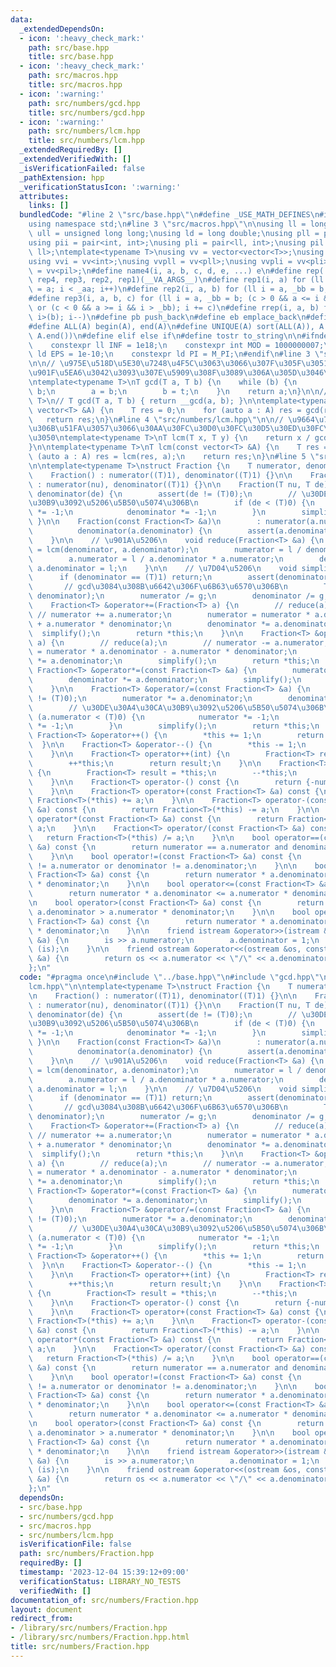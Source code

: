```yaml
---
data:
  _extendedDependsOn:
  - icon: ':heavy_check_mark:'
    path: src/base.hpp
    title: src/base.hpp
  - icon: ':heavy_check_mark:'
    path: src/macros.hpp
    title: src/macros.hpp
  - icon: ':warning:'
    path: src/numbers/gcd.hpp
    title: src/numbers/gcd.hpp
  - icon: ':warning:'
    path: src/numbers/lcm.hpp
    title: src/numbers/lcm.hpp
  _extendedRequiredBy: []
  _extendedVerifiedWith: []
  _isVerificationFailed: false
  _pathExtension: hpp
  _verificationStatusIcon: ':warning:'
  attributes:
    links: []
  bundledCode: "#line 2 \"src/base.hpp\"\n#define _USE_MATH_DEFINES\n#include <bits/stdc++.h>\n\
    using namespace std;\n#line 3 \"src/macros.hpp\"\n\nusing ll = long long;\nusing\
    \ ull = unsigned long long;\nusing ld = long double;\nusing pll = pair<ll, ll>;\n\
    using pii = pair<int, int>;\nusing pli = pair<ll, int>;\nusing pil = pair<int,\
    \ ll>;\ntemplate<typename T>\nusing vv = vector<vector<T>>;\nusing vvl = vv<ll>;\n\
    using vvi = vv<int>;\nusing vvpll = vv<pll>;\nusing vvpli = vv<pli>;\nusing vvpil\
    \ = vv<pil>;\n#define name4(i, a, b, c, d, e, ...) e\n#define rep(...) name4(__VA_ARGS__,\
    \ rep4, rep3, rep2, rep1)(__VA_ARGS__)\n#define rep1(i, a) for (ll i = 0, _aa\
    \ = a; i < _aa; i++)\n#define rep2(i, a, b) for (ll i = a, _bb = b; i < _bb; i++)\n\
    #define rep3(i, a, b, c) for (ll i = a, _bb = b; (c > 0 && a <= i && i < _bb)\
    \ or (c < 0 && a >= i && i > _bb); i += c)\n#define rrep(i, a, b) for (ll i=(a);\
    \ i>(b); i--)\n#define pb push_back\n#define eb emplace_back\n#define mkp make_pair\n\
    #define ALL(A) begin(A), end(A)\n#define UNIQUE(A) sort(ALL(A)), A.erase(unique(ALL(A)),\
    \ A.end())\n#define elif else if\n#define tostr to_string\n\n#ifndef CONSTANTS\n\
    \    constexpr ll INF = 1e18;\n    constexpr int MOD = 1000000007;\n    constexpr\
    \ ld EPS = 1e-10;\n    constexpr ld PI = M_PI;\n#endif\n#line 3 \"src/numbers/gcd.hpp\"\
    \n\n// \u975E\u518D\u5E30\u7248\u4F5C\u3063\u3066\u307F\u305F\u3051\u3069\u3001\
    \u901F\u5EA6\u3042\u3093\u307E\u5909\u308F\u3089\u306A\u305D\u3046\u2026\u3002\
    \ntemplate<typename T>\nT gcd(T a, T b) {\n    while (b) {\n        T t = a %\
    \ b;\n        a = b;\n        b = t;\n    }\n    return a;\n}\n\n// template<typename\
    \ T>\n// T gcd(T a, T b) { return __gcd(a, b); }\n\ntemplate<typename T>\nT gcd(const\
    \ vector<T> &A) {\n    T res = 0;\n    for (auto a : A) res = gcd(res, a);\n \
    \   return res;\n}\n#line 4 \"src/numbers/lcm.hpp\"\n\n// \u9664\u7B97\u3092\u524D\
    \u306B\u51FA\u3057\u3066\u30AA\u30FC\u30D0\u30FC\u30D5\u30ED\u30FC\u3092\u9632\
    \u3050\ntemplate<typename T>\nT lcm(T x, T y) {\n    return x / gcd(x, y) * y;\n\
    }\n\ntemplate<typename T>\nT lcm(const vector<T> &A) {\n    T res = 1;\n    for\
    \ (auto a : A) res = lcm(res, a);\n    return res;\n}\n#line 5 \"src/numbers/Fraction.hpp\"\
    \n\ntemplate<typename T>\nstruct Fraction {\n    T numerator, denominator;\n\n\
    \    Fraction() : numerator((T)1), denominator((T)1) {}\n\n    Fraction(T nu)\
    \ : numerator(nu), denominator((T)1) {}\n\n    Fraction(T nu, T de) : numerator(nu),\
    \ denominator(de) {\n        assert(de != (T)0);\n        // \u30DE\u30A4\u30CA\
    \u30B9\u3092\u5206\u5B50\u5074\u306B\n        if (de < (T)0) {\n            numerator\
    \ *= -1;\n            denominator *= -1;\n        }\n        simplify();\n   \
    \ }\n\n    Fraction(const Fraction<T> &a)\n        : numerator(a.numerator),\n\
    \          denominator(a.denominator) {\n        assert(a.denominator != (T)0);\n\
    \    }\n\n    // \u901A\u5206\n    void reduce(Fraction<T> &a) {\n        T l\
    \ = lcm(denominator, a.denominator);\n        numerator = l / denominator * numerator;\n\
    \        a.numerator = l / a.denominator * a.numerator;\n        denominator =\
    \ a.denominator = l;\n    }\n\n    // \u7D04\u5206\n    void simplify() {\n  \
    \      if (denominator == (T)1) return;\n        assert(denominator >= 1);\n \
    \       // gcd\u3084\u308B\u6642\u306F\u6B63\u6570\u306B\n        T g = gcd(abs(numerator),\
    \ denominator);\n        numerator /= g;\n        denominator /= g;\n    }\n\n\
    \    Fraction<T> &operator+=(Fraction<T> a) {\n        // reduce(a);\n       \
    \ // numerator += a.numerator;\n        numerator = numerator * a.denominator\
    \ + a.numerator * denominator;\n        denominator *= a.denominator;\n      \
    \  simplify();\n        return *this;\n    }\n\n    Fraction<T> &operator-=(Fraction<T>\
    \ a) {\n        // reduce(a);\n        // numerator -= a.numerator;\n        numerator\
    \ = numerator * a.denominator - a.numerator * denominator;\n        denominator\
    \ *= a.denominator;\n        simplify();\n        return *this;\n    }\n\n   \
    \ Fraction<T> &operator*=(const Fraction<T> &a) {\n        numerator *= a.numerator;\n\
    \        denominator *= a.denominator;\n        simplify();\n        return *this;\n\
    \    }\n\n    Fraction<T> &operator/=(const Fraction<T> &a) {\n        assert(a.numerator\
    \ != (T)0);\n        numerator *= a.denominator;\n        denominator *= a.numerator;\n\
    \        // \u30DE\u30A4\u30CA\u30B9\u3092\u5206\u5B50\u5074\u306B\n        if\
    \ (a.numerator < (T)0) {\n            numerator *= -1;\n            denominator\
    \ *= -1;\n        }\n        simplify();\n        return *this;\n    }\n\n   \
    \ Fraction<T> &operator++() {\n        *this += 1;\n        return *this;\n  \
    \  }\n\n    Fraction<T> &operator--() {\n        *this -= 1;\n        return *this;\n\
    \    }\n\n    Fraction<T> operator++(int) {\n        Fraction<T> result = *this;\n\
    \        ++*this;\n        return result;\n    }\n\n    Fraction<T> operator--(int)\
    \ {\n        Fraction<T> result = *this;\n        --*this;\n        return result;\n\
    \    }\n\n    Fraction<T> operator-() const {\n        return {-numerator, denominator};\n\
    \    }\n\n    Fraction<T> operator+(const Fraction<T> &a) const {\n        return\
    \ Fraction<T>(*this) += a;\n    }\n\n    Fraction<T> operator-(const Fraction<T>\
    \ &a) const {\n        return Fraction<T>(*this) -= a;\n    }\n\n    Fraction<T>\
    \ operator*(const Fraction<T> &a) const {\n        return Fraction<T>(*this) *=\
    \ a;\n    }\n\n    Fraction<T> operator/(const Fraction<T> &a) const {\n     \
    \   return Fraction<T>(*this) /= a;\n    }\n\n    bool operator==(const Fraction<T>\
    \ &a) const {\n        return numerator == a.numerator and denominator == a.denominator;\n\
    \    }\n\n    bool operator!=(const Fraction<T> &a) const {\n        return numerator\
    \ != a.numerator or denominator != a.denominator;\n    }\n\n    bool operator<(const\
    \ Fraction<T> &a) const {\n        return numerator * a.denominator < a.numerator\
    \ * denominator;\n    }\n\n    bool operator<=(const Fraction<T> &a) const {\n\
    \        return numerator * a.denominator <= a.numerator * denominator;\n    }\n\
    \n    bool operator>(const Fraction<T> &a) const {\n        return numerator *\
    \ a.denominator > a.numerator * denominator;\n    }\n\n    bool operator>=(const\
    \ Fraction<T> &a) const {\n        return numerator * a.denominator >= a.numerator\
    \ * denominator;\n    }\n\n    friend istream &operator>>(istream &is, Fraction<T>\
    \ &a) {\n        is >> a.numerator;\n        a.denominator = 1;\n        return\
    \ (is);\n    }\n\n    friend ostream &operator<<(ostream &os, const Fraction<T>\
    \ &a) {\n        return os << a.numerator << \"/\" << a.denominator;\n    }\n\
    };\n"
  code: "#pragma once\n#include \"../base.hpp\"\n#include \"gcd.hpp\"\n#include \"\
    lcm.hpp\"\n\ntemplate<typename T>\nstruct Fraction {\n    T numerator, denominator;\n\
    \n    Fraction() : numerator((T)1), denominator((T)1) {}\n\n    Fraction(T nu)\
    \ : numerator(nu), denominator((T)1) {}\n\n    Fraction(T nu, T de) : numerator(nu),\
    \ denominator(de) {\n        assert(de != (T)0);\n        // \u30DE\u30A4\u30CA\
    \u30B9\u3092\u5206\u5B50\u5074\u306B\n        if (de < (T)0) {\n            numerator\
    \ *= -1;\n            denominator *= -1;\n        }\n        simplify();\n   \
    \ }\n\n    Fraction(const Fraction<T> &a)\n        : numerator(a.numerator),\n\
    \          denominator(a.denominator) {\n        assert(a.denominator != (T)0);\n\
    \    }\n\n    // \u901A\u5206\n    void reduce(Fraction<T> &a) {\n        T l\
    \ = lcm(denominator, a.denominator);\n        numerator = l / denominator * numerator;\n\
    \        a.numerator = l / a.denominator * a.numerator;\n        denominator =\
    \ a.denominator = l;\n    }\n\n    // \u7D04\u5206\n    void simplify() {\n  \
    \      if (denominator == (T)1) return;\n        assert(denominator >= 1);\n \
    \       // gcd\u3084\u308B\u6642\u306F\u6B63\u6570\u306B\n        T g = gcd(abs(numerator),\
    \ denominator);\n        numerator /= g;\n        denominator /= g;\n    }\n\n\
    \    Fraction<T> &operator+=(Fraction<T> a) {\n        // reduce(a);\n       \
    \ // numerator += a.numerator;\n        numerator = numerator * a.denominator\
    \ + a.numerator * denominator;\n        denominator *= a.denominator;\n      \
    \  simplify();\n        return *this;\n    }\n\n    Fraction<T> &operator-=(Fraction<T>\
    \ a) {\n        // reduce(a);\n        // numerator -= a.numerator;\n        numerator\
    \ = numerator * a.denominator - a.numerator * denominator;\n        denominator\
    \ *= a.denominator;\n        simplify();\n        return *this;\n    }\n\n   \
    \ Fraction<T> &operator*=(const Fraction<T> &a) {\n        numerator *= a.numerator;\n\
    \        denominator *= a.denominator;\n        simplify();\n        return *this;\n\
    \    }\n\n    Fraction<T> &operator/=(const Fraction<T> &a) {\n        assert(a.numerator\
    \ != (T)0);\n        numerator *= a.denominator;\n        denominator *= a.numerator;\n\
    \        // \u30DE\u30A4\u30CA\u30B9\u3092\u5206\u5B50\u5074\u306B\n        if\
    \ (a.numerator < (T)0) {\n            numerator *= -1;\n            denominator\
    \ *= -1;\n        }\n        simplify();\n        return *this;\n    }\n\n   \
    \ Fraction<T> &operator++() {\n        *this += 1;\n        return *this;\n  \
    \  }\n\n    Fraction<T> &operator--() {\n        *this -= 1;\n        return *this;\n\
    \    }\n\n    Fraction<T> operator++(int) {\n        Fraction<T> result = *this;\n\
    \        ++*this;\n        return result;\n    }\n\n    Fraction<T> operator--(int)\
    \ {\n        Fraction<T> result = *this;\n        --*this;\n        return result;\n\
    \    }\n\n    Fraction<T> operator-() const {\n        return {-numerator, denominator};\n\
    \    }\n\n    Fraction<T> operator+(const Fraction<T> &a) const {\n        return\
    \ Fraction<T>(*this) += a;\n    }\n\n    Fraction<T> operator-(const Fraction<T>\
    \ &a) const {\n        return Fraction<T>(*this) -= a;\n    }\n\n    Fraction<T>\
    \ operator*(const Fraction<T> &a) const {\n        return Fraction<T>(*this) *=\
    \ a;\n    }\n\n    Fraction<T> operator/(const Fraction<T> &a) const {\n     \
    \   return Fraction<T>(*this) /= a;\n    }\n\n    bool operator==(const Fraction<T>\
    \ &a) const {\n        return numerator == a.numerator and denominator == a.denominator;\n\
    \    }\n\n    bool operator!=(const Fraction<T> &a) const {\n        return numerator\
    \ != a.numerator or denominator != a.denominator;\n    }\n\n    bool operator<(const\
    \ Fraction<T> &a) const {\n        return numerator * a.denominator < a.numerator\
    \ * denominator;\n    }\n\n    bool operator<=(const Fraction<T> &a) const {\n\
    \        return numerator * a.denominator <= a.numerator * denominator;\n    }\n\
    \n    bool operator>(const Fraction<T> &a) const {\n        return numerator *\
    \ a.denominator > a.numerator * denominator;\n    }\n\n    bool operator>=(const\
    \ Fraction<T> &a) const {\n        return numerator * a.denominator >= a.numerator\
    \ * denominator;\n    }\n\n    friend istream &operator>>(istream &is, Fraction<T>\
    \ &a) {\n        is >> a.numerator;\n        a.denominator = 1;\n        return\
    \ (is);\n    }\n\n    friend ostream &operator<<(ostream &os, const Fraction<T>\
    \ &a) {\n        return os << a.numerator << \"/\" << a.denominator;\n    }\n\
    };\n"
  dependsOn:
  - src/base.hpp
  - src/numbers/gcd.hpp
  - src/macros.hpp
  - src/numbers/lcm.hpp
  isVerificationFile: false
  path: src/numbers/Fraction.hpp
  requiredBy: []
  timestamp: '2023-12-04 15:39:12+09:00'
  verificationStatus: LIBRARY_NO_TESTS
  verifiedWith: []
documentation_of: src/numbers/Fraction.hpp
layout: document
redirect_from:
- /library/src/numbers/Fraction.hpp
- /library/src/numbers/Fraction.hpp.html
title: src/numbers/Fraction.hpp
---
```

